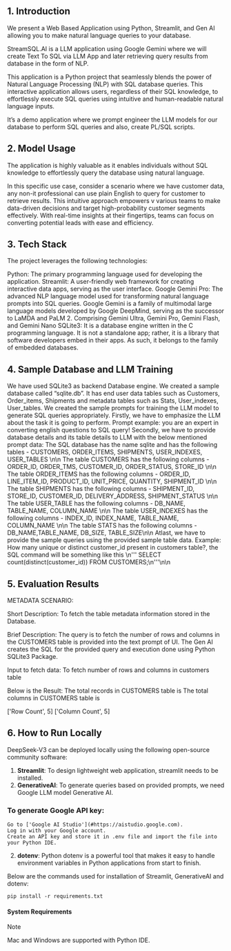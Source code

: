 ## 1. Introduction

We present a Web Based Application using Python, Streamlit, and Gen AI allowing you to make natural language queries to your database.

StreamSQL.AI is a LLM application using Google Gemini where we will create Text To SQL via LLM App and later retrieving query results from database in the form of NLP.

This application is a Python project that seamlessly blends the power of Natural Language Processing (NLP) with SQL database queries. This interactive application allows users, regardless of their SQL knowledge, to effortlessly execute SQL queries using intuitive and human-readable natural language inputs.

It’s a demo application where we prompt engineer the LLM models for our database to perform SQL queries and also, create PL/SQL scripts.

## 2. Model Usage

The application is highly valuable as it enables individuals without SQL knowledge to effortlessly query the database using natural language. 

In this specific use case, consider a scenario where we have customer data, any non-it professional can use plain English to query for customer to retrieve results. This intuitive approach empowers v various teams to make data-driven decisions and target high-probability customer segments effectively. With real-time insights at their fingertips, teams can focus on converting potential leads with ease and efficiency.

## 3. Tech Stack
The project leverages the following technologies:

Python: The primary programming language used for developing the application.
Streamlit: A user-friendly web framework for creating interactive data apps, serving as the user interface.
Google Gemini Pro: The advanced NLP language model used for transforming natural language prompts into SQL queries. Google Gemini is a family of multimodal large language models developed by Google DeepMind, serving as the successor to LaMDA and PaLM 2. Comprising Gemini Ultra, Gemini Pro, Gemini Flash, and Gemini Nano
SQLite3: It is a database engine written in the C programming language. It is not a standalone app; rather, it is a library that software developers embed in their apps. As such, it belongs to the family of embedded databases.

## 4. Sample Database and LLM Training

We have used SQLite3 as backend Database engine. We created a sample database called “sqlite.db”. It has end user data tables such as Customers, Order_items, Shipments and metadata tables such as Stats, User_indexes, User_tables. 
We created the sample prompts for training the LLM model to generate SQL queries appropriately.
Firstly, we have to emphasize the LLM about the task it is going to perform. Prompt example: you are an expert in converting english questions to SQL query!
Secondly, we have to provide database details and its table details to LLM with the below mentioned prompt data:
The SQL database has the name sqlite and has the following tables - CUSTOMERS, ORDER_ITEMS, SHIPMENTS, USER_INDEXES, USER_TABLES \n\n
    The table CUSTOMERS has the following columns - ORDER_ID, ORDER_TMS, CUSTOMER_ID, ORDER_STATUS, STORE_ID \n\n
    The table ORDER_ITEMS has the following columns - ORDER_ID, LINE_ITEM_ID, PRODUCT_ID, UNIT_PRICE, QUANTITY, SHIPMENT_ID \n\n
    The table SHIPMENTS has the following columns - SHIPMENT_ID, STORE_ID, CUSTOMER_ID, DELIVERY_ADDRESS, SHIPMENT_STATUS \n\n
    The table USER_TABLE has the following columns - DB_NAME, TABLE_NAME, COLUMN_NAME \n\n
    The table USER_INDEXES has the following columns - INDEX_ID, INDEX_NAME, TABLE_NAME, COLUMN_NAME \n\n
    The table STATS has the following columns - DB_NAME,TABLE_NAME, DB_SIZE, TABLE_SIZE\n\n
Atlast, we have to provide the sample queries using the provided sample table data.
Example: How many unique or distinct customer_id present in customers table?, the SQL command will be something like this \n''' SELECT count(distinct(customer_id)) FROM CUSTOMERS;\n'''\n\n

## 5. Evaluation Results

METADATA SCENARIO:

Short Description: To fetch the table metadata information stored in the Database.

Brief Description: The query is to fetch the number of rows and columns in the CUSTOMERS table is provided into the text prompt of UI. The Gen AI creates the SQL for the provided query and execution done using Python SQLite3 Package.

Input to fetch data:
To fetch number of rows and columns in customers table

Below is the Result:
The total records in CUSTOMERS table is The total columns in CUSTOMERS table is

['Row Count', 5]
['Column Count', 5]

## 6. How to Run Locally

DeepSeek-V3 can be deployed locally using the following open-source community software:

1. **Streamlit**: To design lightweight web application, streamlit needs to be installed.
2. **GenerativeAI**: To generate queries based on provided prompts, we need Google LLM model Generative AI.
### To generate Google API key:
    
    Go to ['Google AI Studio'](#https://aistudio.google.com).
    Log in with your Google account.
    Create an API key and store it in .env file and import the file into your Python IDE.
   
2. **dotenv**: Python dotenv is a powerful tool that makes it easy to handle environment variables in Python applications from start to finish.

Below are the commands used for installation of Streamlit, GenerativeAI and dotenv:
```shell
pip install -r requirements.txt
```


#### System Requirements

> [!NOTE] 
> Mac and Windows are supported with Python IDE.

